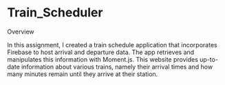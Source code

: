# Train_Scheduler

Overview

In this assignment, I created a train schedule application that incorporates Firebase to host arrival and departure data. The app retrieves and manipulates this information with Moment.js. This website provides up-to-date information about various trains, namely their arrival times and how many minutes remain until they arrive at their station.

